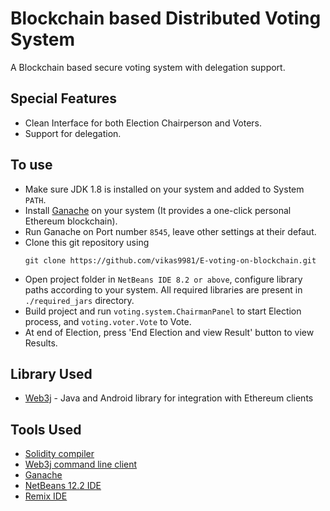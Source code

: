 # Blockchain based Distributed Voting System


A Blockchain based secure voting system with delegation support.
  
## Special Features
* Clean Interface for both Election Chairperson and Voters.
* Support for delegation.


## To use
   * Make sure JDK 1.8 is installed on your system and added to System `PATH`.
   * Install [Ganache](https://www.trufflesuite.com/ganache) on your system (It provides a one-click personal Ethereum blockchain).
   * Run Ganache on Port number `8545`, leave other settings at their defaut.
   * Clone this git repository using
     ```
     git clone https://github.com/vikas9981/E-voting-on-blockchain.git
     ```
   * Open project folder in `NetBeans IDE 8.2 or above`, configure library paths according to your system. All required libraries are present in `./required_jars` directory.
   * Build project and run `voting.system.ChairmanPanel` to start Election process, and `voting.voter.Vote` to Vote.
   * At end of Election, press 'End Election and view Result' button to view Results.

## Library Used
  * [Web3j](https://github.com/web3j/web3j) -  Java and Android library for integration with Ethereum clients

## Tools Used
   * [Solidity compiler](https://github.com/ethereum/solidity/releases/download/v0.5.12/solidity-windows.zip)
   * [Web3j command line client](https://github.com/web3j/web3j/releases/tag/v3.6.0)
   * [Ganache](https://www.trufflesuite.com/ganache)
   * [NetBeans 12.2 IDE](https://netbeans.apache.org/)
   * [Remix IDE](http://remix.ethereum.org/)
